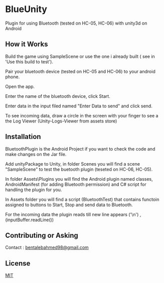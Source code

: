 # BlueUnity
Plugin for using Bluetooth (tested on HC-05, HC-06) with unity3d on Android

## How it Works

Build the game using SampleScene or use the one i already built ( see in 'Use this build to test').

Pair your bluetooth device (tested on HC-05 and HC-06) to your android phone.

Open the app.

Enter the name of the bluetooth device, click Start.

Enter data in the input filed named "Enter Data to send" and click send.

To see incoming data, draw a circle in the screen with your finger to see a the Log Viewer (Unity-Logs-Viewer from assets store)


## Installation

BluetoothPlugin is the Android Project if you want to check the code and make changes on the Jar file.

Add unityPackage to Unity, in folder Scenes you will find a scene "SampleScene" to test the buetooth plugin (teseted on HC-06, HC-05).

In folder Assets\Plugins you will find the Android plugin named classes, AndroidManifest (for adding Bluetooth permission) and C# script for handling the plugin for you.

In Assets folder you will find a script (BluetoothTest) that contains functoin assigned to buttons to Start, Stop and send data to Bluetooth.

For the incoming data the plugin reads till new line appears ('\n') , (inputBuffer.readLine()) 


## Contributing or Asking

Contact : bentalebahmed98@gmail.com

## License
[MIT](https://choosealicense.com/licenses/mit/)
